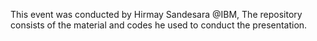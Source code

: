 This event was conducted by Hirmay Sandesara @IBM, The repository consists of the material and codes he used to conduct the presentation.

